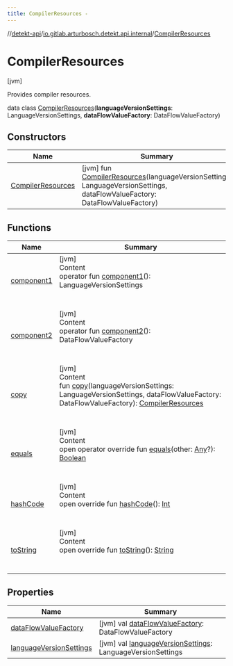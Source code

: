 ```yaml
---
title: CompilerResources -
---
```

//[detekt-api](../../index.md)/[io.gitlab.arturbosch.detekt.api.internal](../index.md)/[CompilerResources](index.md)



# CompilerResources  
 [jvm] 

Provides compiler resources.

data class [CompilerResources](index.md)(**languageVersionSettings**: LanguageVersionSettings, **dataFlowValueFactory**: DataFlowValueFactory)   


## Constructors  
  
|  Name|  Summary| 
|---|---|
| [CompilerResources](-compiler-resources.md)|  [jvm] fun [CompilerResources](-compiler-resources.md)(languageVersionSettings: LanguageVersionSettings, dataFlowValueFactory: DataFlowValueFactory)   <br>


## Functions  
  
|  Name|  Summary| 
|---|---|
| [component1](component1.md)| [jvm]  <br>Content  <br>operator fun [component1](component1.md)(): LanguageVersionSettings  <br><br><br>
| [component2](component2.md)| [jvm]  <br>Content  <br>operator fun [component2](component2.md)(): DataFlowValueFactory  <br><br><br>
| [copy](copy.md)| [jvm]  <br>Content  <br>fun [copy](copy.md)(languageVersionSettings: LanguageVersionSettings, dataFlowValueFactory: DataFlowValueFactory): [CompilerResources](index.md)  <br><br><br>
| [equals](https://kotlinlang.org/api/latest/jvm/stdlib/kotlin/-any/equals.html)| [jvm]  <br>Content  <br>open operator override fun [equals](https://kotlinlang.org/api/latest/jvm/stdlib/kotlin/-any/equals.html)(other: [Any](https://kotlinlang.org/api/latest/jvm/stdlib/kotlin/-any/index.html)?): [Boolean](https://kotlinlang.org/api/latest/jvm/stdlib/kotlin/-boolean/index.html)  <br><br><br>
| [hashCode](https://kotlinlang.org/api/latest/jvm/stdlib/kotlin/-any/hash-code.html)| [jvm]  <br>Content  <br>open override fun [hashCode](https://kotlinlang.org/api/latest/jvm/stdlib/kotlin/-any/hash-code.html)(): [Int](https://kotlinlang.org/api/latest/jvm/stdlib/kotlin/-int/index.html)  <br><br><br>
| [toString](https://kotlinlang.org/api/latest/jvm/stdlib/kotlin/-any/to-string.html)| [jvm]  <br>Content  <br>open override fun [toString](https://kotlinlang.org/api/latest/jvm/stdlib/kotlin/-any/to-string.html)(): [String](https://kotlinlang.org/api/latest/jvm/stdlib/kotlin/-string/index.html)  <br><br><br>


## Properties  
  
|  Name|  Summary| 
|---|---|
| [dataFlowValueFactory](index.md#io.gitlab.arturbosch.detekt.api.internal/CompilerResources/dataFlowValueFactory/#/PointingToDeclaration/)|  [jvm] val [dataFlowValueFactory](index.md#io.gitlab.arturbosch.detekt.api.internal/CompilerResources/dataFlowValueFactory/#/PointingToDeclaration/): DataFlowValueFactory   <br>
| [languageVersionSettings](index.md#io.gitlab.arturbosch.detekt.api.internal/CompilerResources/languageVersionSettings/#/PointingToDeclaration/)|  [jvm] val [languageVersionSettings](index.md#io.gitlab.arturbosch.detekt.api.internal/CompilerResources/languageVersionSettings/#/PointingToDeclaration/): LanguageVersionSettings   <br>

